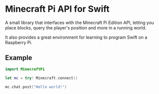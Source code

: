 # Minecraft Pi API for Swift

A small library that interfaces with the Minecraft Pi Edition API, letting you place blocks, query the player's position and more in a running world.

It also provides a great environment for learning to program Swift on a Raspberry Pi.

## Example

```swift
import MinecraftPi

let mc = try! Minecraft.connect()

mc.chat.post("Hello world!")
```
